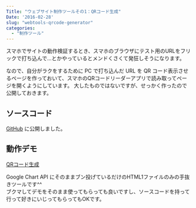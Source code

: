 ```yaml
---
Title: "ウェブサイト制作ツールその1：QRコード生成"
Date: '2016-02-28'
slug: "webtools-qrcode-generator"
categories:
  - "制作ツール"
---
```


スマホでサイトの動作検証するとき、スマホのブラウザにテスト用のURLをフリックで打ち込んで…とかやっているとメンドくさくて発狂しそうになります。

なので、自分がラクをするために PC で打ち込んだ URL を QR コード表示させるページを作っておいて、スマホのQRコードリーダーアプリで読み取ってページを開くようにしています。
大したものではないですが、せっかく作ったので公開しておきます。

## ソースコード

[GitHub](https://github.com/okamoai/qrcode-generator) に公開しました。

## 動作デモ

[QRコード生成](/qrcode-generator/)

Google Chart API にそのままブン投げているだけのHTML1ファイルのみの手抜きツールです^^  
ブクマしてデモをそのまま使ってもらっても良いですし、ソースコードを持って行って好きにいじってもらってもOKです。
